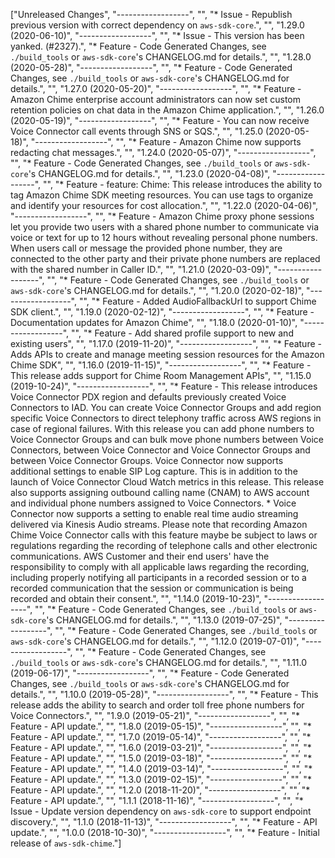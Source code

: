 ["Unreleased Changes", "------------------", "", "* Issue - Republish previous version with correct dependency on `aws-sdk-core`.", "", "1.29.0 (2020-06-10)", "------------------", "", "* Issue - This version has been yanked. (#2327).", "* Feature - Code Generated Changes, see `./build_tools` or `aws-sdk-core`'s CHANGELOG.md for details.", "", "1.28.0 (2020-05-28)", "------------------", "", "* Feature - Code Generated Changes, see `./build_tools` or `aws-sdk-core`'s CHANGELOG.md for details.", "", "1.27.0 (2020-05-20)", "------------------", "", "* Feature - Amazon Chime enterprise account administrators can now set custom retention policies on chat data in the Amazon Chime application.", "", "1.26.0 (2020-05-19)", "------------------", "", "* Feature - You can now receive Voice Connector call events through SNS or SQS.", "", "1.25.0 (2020-05-18)", "------------------", "", "* Feature - Amazon Chime now supports redacting chat messages.", "", "1.24.0 (2020-05-07)", "------------------", "", "* Feature - Code Generated Changes, see `./build_tools` or `aws-sdk-core`'s CHANGELOG.md for details.", "", "1.23.0 (2020-04-08)", "------------------", "", "* Feature - feature: Chime: This release introduces the ability to tag Amazon Chime SDK meeting resources.  You can use tags to organize and identify your resources for cost allocation.", "", "1.22.0 (2020-04-06)", "------------------", "", "* Feature - Amazon Chime proxy phone sessions let you provide two users with a shared phone number to communicate via voice or text for up to 12 hours without revealing personal phone numbers. When users call or message the provided phone number, they are connected to the other party and their private phone numbers are replaced with the shared number in Caller ID.", "", "1.21.0 (2020-03-09)", "------------------", "", "* Feature - Code Generated Changes, see `./build_tools` or `aws-sdk-core`'s CHANGELOG.md for details.", "", "1.20.0 (2020-02-18)", "------------------", "", "* Feature - Added AudioFallbackUrl to support Chime SDK client.", "", "1.19.0 (2020-02-12)", "------------------", "", "* Feature - Documentation updates for Amazon Chime", "", "1.18.0 (2020-01-10)", "------------------", "", "* Feature - Add shared profile support to new and existing users", "", "1.17.0 (2019-11-20)", "------------------", "", "* Feature - Adds APIs to create and manage meeting session resources for the Amazon Chime SDK", "", "1.16.0 (2019-11-15)", "------------------", "", "* Feature - This release adds support for Chime Room Management APIs", "", "1.15.0 (2019-10-24)", "------------------", "", "* Feature - This release introduces Voice Connector PDX region and defaults previously created Voice Connectors to IAD. You can create Voice Connector Groups and add region specific Voice Connectors to direct telephony traffic across AWS regions in case of regional failures. With this release you can add phone numbers to Voice Connector Groups and can bulk move phone numbers between Voice Connectors, between Voice Connector and Voice Connector Groups and between Voice Connector Groups. Voice Connector now supports additional settings to enable SIP Log capture. This is in addition to the launch of Voice Connector Cloud Watch metrics in this release. This release also supports assigning outbound calling name (CNAM) to AWS account and individual phone numbers assigned to Voice Connectors. * Voice Connector now supports a setting to enable real time audio streaming delivered via Kinesis Audio streams. Please note that recording Amazon Chime Voice Connector calls with this feature maybe be subject to laws or regulations regarding the recording of telephone calls and other electronic communications. AWS Customer and their end users' have the responsibility to comply with all applicable laws regarding the recording, including properly notifying all participants in a recorded session or to a recorded communication that the session or communication is being recorded and obtain their consent.", "", "1.14.0 (2019-10-23)", "------------------", "", "* Feature - Code Generated Changes, see `./build_tools` or `aws-sdk-core`'s CHANGELOG.md for details.", "", "1.13.0 (2019-07-25)", "------------------", "", "* Feature - Code Generated Changes, see `./build_tools` or `aws-sdk-core`'s CHANGELOG.md for details.", "", "1.12.0 (2019-07-01)", "------------------", "", "* Feature - Code Generated Changes, see `./build_tools` or `aws-sdk-core`'s CHANGELOG.md for details.", "", "1.11.0 (2019-06-17)", "------------------", "", "* Feature - Code Generated Changes, see `./build_tools` or `aws-sdk-core`'s CHANGELOG.md for details.", "", "1.10.0 (2019-05-28)", "------------------", "", "* Feature - This release adds the ability to search and order toll free phone numbers for Voice Connectors.", "", "1.9.0 (2019-05-21)", "------------------", "", "* Feature - API update.", "", "1.8.0 (2019-05-15)", "------------------", "", "* Feature - API update.", "", "1.7.0 (2019-05-14)", "------------------", "", "* Feature - API update.", "", "1.6.0 (2019-03-21)", "------------------", "", "* Feature - API update.", "", "1.5.0 (2019-03-18)", "------------------", "", "* Feature - API update.", "", "1.4.0 (2019-03-14)", "------------------", "", "* Feature - API update.", "", "1.3.0 (2019-02-15)", "------------------", "", "* Feature - API update.", "", "1.2.0 (2018-11-20)", "------------------", "", "* Feature - API update.", "", "1.1.1 (2018-11-16)", "------------------", "", "* Issue - Update version dependency on `aws-sdk-core` to support endpoint discovery.", "", "1.1.0 (2018-11-13)", "------------------", "", "* Feature - API update.", "", "1.0.0 (2018-10-30)", "------------------", "", "* Feature - Initial release of `aws-sdk-chime`."]